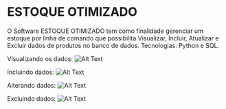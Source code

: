 # ESTOQUE OTIMIZADO

O Software ESTOQUE OTIMIZADO tem como finalidade gerenciar um estoque por linha de comando que possibilita Visualizar, Incluir, Atualizar e Excluir dados de produtos
no banco de dados.
Tecnologias: Python e SQL.

Visualizando os dados:
![Alt Text](https://media.giphy.com/media/SWQ1MxTnLt3Xdt7wXr/giphy.gif)

Incluindo dados:
![Alt Text](https://media.giphy.com/media/XiatZwJSzrimDN7cS9/giphy.gif)

Alterando dados:
![Alt Text](https://media.giphy.com/media/t7jjtASrxtwpwcFfMU/giphy.gif)

Excluindo dados:
![Alt Text](https://media.giphy.com/media/nP947xSWWRKO0wEHVH/giphy.gif)
